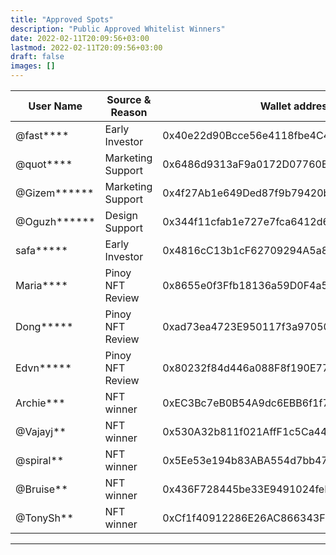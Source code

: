 ```yaml
---
title: "Approved Spots"
description: "Public Approved Whitelist Winners"
date: 2022-02-11T20:09:56+03:00
lastmod: 2022-02-11T20:09:56+03:00
draft: false
images: []
---
```

<div class="table-responsive">

| **User Name** |**Source & Reason**| **Wallet address**                         |
|---------------|-------------------|--------------------------------------------|
| @fast****     | Early Investor    | 0x40e22d90Bcce56e4118fbe4C4404481d3B752bD2 |
| @quot****     | Marketing Support | 0x6486d9313aF9a0172D07760ED309EA608b16c97e |
| @Gizem******  | Marketing Support | 0x4f27Ab1e649Ded87f9b79420b11B7c68d08E9432 |
| @Oguzh******  | Design Support    | 0x344f11cfab1e727e7fca6412d6d8d4b6eaa45c71 |
| safa*****     | Early Investor    | 0x4816cC13b1cF62709294A5a833BEc5d045De7EAC |
| Maria****     | Pinoy NFT Review  | 0x8655e0f3Ffb18136a59D0F4a5f7d2EFcD4475CF0 |
| Dong*****     | Pinoy NFT Review  | 0xad73ea4723E950117f3a97050D5A6Be7EC5Ad2d6 |
| Edvn*****     | Pinoy NFT Review  | 0x80232f84d446a088F8f190E772E9C0C48e397B71 |
| Archie***     | NFT winner        | 0xEC3Bc7eB0B54A9dc6EBB6f1f7b75c86b7D9aE079 |
| @Vajayj**     | NFT winner        | 0x530A32b811f021AffF1c5Ca44f721c157af75388 |
| @spiral**     | NFT winner        | 0x5Ee53e194b83ABA554d7bb47428E23360cCd731e |
| @Bruise**     | NFT winner        | 0x436F728445be33E9491024feDD2DC5b418d11bD5 |
| @TonySh**     | NFT winner        | 0xCf1f40912286E26AC866343F74137b75C2A2f386 |
</div>

------------
